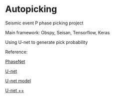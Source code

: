 # Autopicking

Seismic event P phase picking project

Main framework: Obspy, Seisan, Tensorflow, Keras   

Using U-net to generate pick probability

Reference:

 [PhaseNet](https://arxiv.org/abs/1803.03211)
 
 [U-net](https://lmb.informatik.uni-freiburg.de/people/ronneber/u-net/)
 
 [U-net model](https://github.com/zhixuhao/unet)
 
 [U-net ++](https://github.com/MrGiovanni/Nested-UNet)